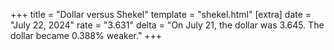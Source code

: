 +++
title = "Dollar versus Shekel"
template = "shekel.html"
[extra]
date = "July 22, 2024"
rate = "3.631"
delta = "On July 21, the dollar was 3.645. The dollar became 0.388% weaker."
+++
